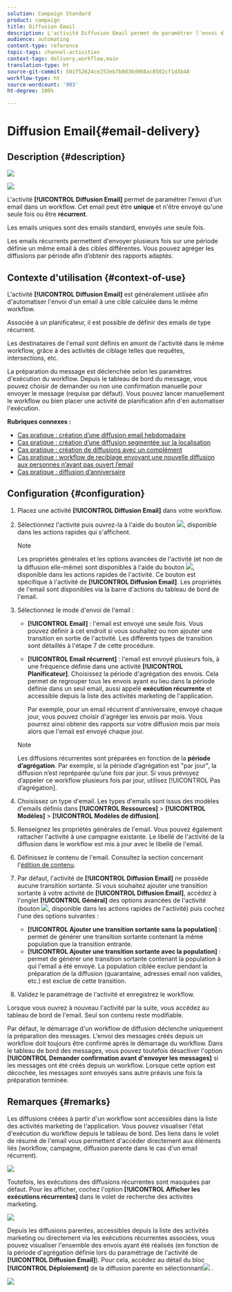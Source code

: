 ```yaml
---
solution: Campaign Standard
product: campaign
title: Diffusion Email
description: L'activité Diffusion Email permet de paramétrer l'envoi d'un email unique ou récurrent dans un workflow.
audience: automating
content-type: reference
topic-tags: channel-activities
context-tags: delivery,workflow,main
translation-type: ht
source-git-commit: 501f52624ce253eb7b0d36d908ac8502cf1d3b48
workflow-type: ht
source-wordcount: '903'
ht-degree: 100%

---
```



# Diffusion Email{#email-delivery}

## Description {#description}

![](assets/email.png)

![](assets/recurrentemail.png)

L&#39;activité **[!UICONTROL Diffusion Email]** permet de paramétrer l&#39;envoi d&#39;un email dans un workflow. Cet email peut être **unique** et n&#39;être envoyé qu&#39;une seule fois ou être **récurrent**.

Les emails uniques sont des emails standard, envoyés une seule fois.

Les emails récurrents permettent d&#39;envoyer plusieurs fois sur une période définie un même email à des cibles différentes. Vous pouvez agréger les diffusions par période afin d’obtenir des rapports adaptés.

## Contexte d&#39;utilisation {#context-of-use}

L&#39;activité **[!UICONTROL Diffusion Email]** est généralement utilisée afin d&#39;automatiser l&#39;envoi d&#39;un email à une cible calculée dans le même workflow.

Associée à un planificateur, il est possible de définir des emails de type récurrent.

Les destinataires de l&#39;email sont définis en amont de l&#39;activité dans le même workflow, grâce à des activités de ciblage telles que requêtes, intersections, etc.

La préparation du message est déclenchée selon les paramètres d&#39;exécution du workflow. Depuis le tableau de bord du message, vous pouvez choisir de demander ou non une confirmation manuelle pour envoyer le message (requise par défaut). Vous pouvez lancer manuellement le workflow ou bien placer une activité de planification afin d&#39;en automatiser l&#39;exécution.

**Rubriques connexes :**

* [Cas pratique : création d’une diffusion email hebdomadaire](../../automating/using/workflow-weekly-offer.md)
* [Cas pratique : création d’une diffusion segmentée sur la localisation](../../automating/using/workflow-segmentation-location.md)
* [Cas pratique : création de diffusions avec un complément](../../automating/using/workflow-created-query-with-complement.md)
* [Cas pratique : workflow de reciblage envoyant une nouvelle diffusion aux personnes n’ayant pas ouvert l’email](../../automating/using/workflow-cross-channel-retargeting.md)
* [Cas pratique : diffusion d’anniversaire](../../automating/using/birthday-delivery.md)

## Configuration {#configuration}

1. Placez une activité **[!UICONTROL Diffusion Email]** dans votre workflow.
1. Sélectionnez l&#39;activité puis ouvrez-la à l&#39;aide du bouton ![](assets/edit_darkgrey-24px.png), disponible dans les actions rapides qui s&#39;affichent.

   >[!NOTE]
   >
   >Les propriétés générales et les options avancées de l&#39;activité (et non de la diffusion elle-même) sont disponibles à l&#39;aide du bouton ![](assets/dlv_activity_params-24px.png), disponible dans les actions rapides de l&#39;activité. Ce bouton est spécifique à l&#39;activité de **[!UICONTROL Diffusion Email]**. Les propriétés de l&#39;email sont disponibles via la barre d&#39;actions du tableau de bord de l&#39;email.

1. Sélectionnez le mode d&#39;envoi de l&#39;email :

   * **[!UICONTROL Email]** : l&#39;email est envoyé une seule fois. Vous pouvez définir à cet endroit si vous souhaitez ou non ajouter une transition en sortie de l&#39;activité. Les différents types de transition sont détaillés à l&#39;étape 7 de cette procédure.
   * **[!UICONTROL Email récurrent]** : l&#39;email est envoyé plusieurs fois, à une fréquence définie dans une activité **[!UICONTROL Planificateur]**. Choisissez la période d&#39;agrégation des envois. Cela permet de regrouper tous les envois ayant eu lieu dans la période définie dans un seul email, aussi appelé **exécution récurrente** et accessible depuis la liste des activités marketing de l&#39;application.

      Par exemple, pour un email récurrent d&#39;anniversaire, envoyé chaque jour, vous pouvez choisir d&#39;agréger les envois par mois. Vous pourrez ainsi obtenir des rapports sur votre diffusion mois par mois alors que l&#39;email est envoyé chaque jour.
   >[!NOTE]
   >
   >Les diffusions récurrentes sont préparées en fonction de la **période d’agrégation**. Par exemple, si la période d’agrégation est &quot;par jour&quot;, la diffusion n’est repréparée qu’une fois par jour. Si vous prévoyez d’appeler ce workflow plusieurs fois par jour, utilisez [!UICONTROL Pas d’agrégation].

1. Choisissez un type d&#39;email. Les types d&#39;emails sont issus des modèles d&#39;emails définis dans **[!UICONTROL Ressources]** > **[!UICONTROL Modèles]** > **[!UICONTROL Modèles de diffusion]**.
1. Renseignez les propriétés générales de l&#39;email. Vous pouvez également rattacher l&#39;activité à une campagne existante. Le libellé de l&#39;activité de la diffusion dans le workflow est mis à jour avec le libellé de l&#39;email.
1. Définissez le contenu de l&#39;email. Consultez la section concernant l&#39;[édition de contenu](../../designing/using/designing-content-in-adobe-campaign.md).
1. Par défaut, l&#39;activité de **[!UICONTROL Diffusion Email]** ne possède aucune transition sortante. Si vous souhaitez ajouter une transition sortante à votre activité de **[!UICONTROL Diffusion Email]**, accédez à l&#39;onglet **[!UICONTROL Général]** des options avancées de l&#39;activité (bouton ![](assets/dlv_activity_params-24px.png), disponible dans les actions rapides de l&#39;activité) puis cochez l&#39;une des options suivantes :

   * **[!UICONTROL Ajouter une transition sortante sans la population]** : permet de générer une transition sortante contenant la même population que la transition entrante.
   * **[!UICONTROL Ajouter une transition sortante avec la population]** : permet de générer une transition sortante contenant la population à qui l&#39;email a été envoyé. La population ciblée exclue pendant la préparation de la diffusion (quarantaine, adresses email non valides, etc.) est exclue de cette transition.

1. Validez le paramétrage de l&#39;activité et enregistrez le workflow.

Lorsque vous ouvrez à nouveau l&#39;activité par la suite, vous accédez au tableau de bord de l&#39;email. Seul son contenu reste modifiable.

Par défaut, le démarrage d&#39;un workflow de diffusion déclenche uniquement la préparation des messages. L&#39;envoi des messages créés depuis un workflow doit toujours être confirmé après le démarrage du workflow. Dans le tableau de bord des messages, vous pouvez toutefois désactiver l&#39;option **[!UICONTROL Demander confirmation avant d&#39;envoyer les messages]** si les messages ont été créés depuis un workflow. Lorsque cette option est décochée, les messages sont envoyés sans autre préavis une fois la préparation terminée.

## Remarques       {#remarks}

Les diffusions créées à partir d&#39;un workflow sont accessibles dans la liste des activités marketing de l&#39;application. Vous pouvez visualiser l&#39;état d&#39;exécution du workflow depuis le tableau de bord. Des liens dans le volet de résumé de l&#39;email vous permettent d&#39;accéder directement aux éléments liés (workflow, campagne, diffusion parente dans le cas d&#39;un email récurrent).

![](assets/wkf_display_recurrent_executions_2.png)

Toutefois, les exécutions des diffusions récurrentes sont masquées par défaut. Pour les afficher, cochez l&#39;option **[!UICONTROL Afficher les exécutions récurrentes]** dans le volet de recherche des activités marketing.

![](assets/wkf_display_recurrent_executions.png)

Depuis les diffusions parentes, accessibles depuis la liste des activités marketing ou directement via les exécutions récurrentes associées, vous pouvez visualiser l&#39;ensemble des envois ayant été réalisés (en fonction de la période d&#39;agrégation définie lors du paramétrage de l&#39;activité de **[!UICONTROL Diffusion Email]**). Pour cela, accédez au détail du bloc **[!UICONTROL Déploiement]** de la diffusion parente en sélectionnant![](assets/wkf_dlv_detail_button.png) .

![](assets/wkf_display_recurrent_executions_3.png)
